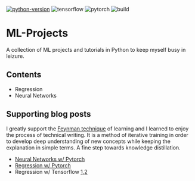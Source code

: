 [![python-version](https://img.shields.io/badge/python-3.9-green)](https://www.python.org/) 
![tensorflow](https://img.shields.io/badge/tensorflow-v1%20v2-orange)
![pytorch](https://img.shields.io/badge/pytorch-2.0-red)
![build](https://img.shields.io/badge/build-poetry-blue)


# ML-Projects

A collection of ML projects and tutorials in Python to keep myself busy in leizure.

## Contents

- Regression
- Neural Networks

## Supporting blog posts

I greatly support the [Feynman technique](https://www.jousefmurad.com/productivity/the-feynman-technique/) of learning and I learned to enjoy the process of technical writing. It is a method of iterative training in order to develop deep understanding of new concepts while keeping the explanation in simple terms. A fine step towards knowledge distillation.

- [Neural Networks w/ Pytorch](https://medium.com/@sniafas/build-a-nn-in-pytorch-252d1d7a2dd1)
- [Regression w/ Pytorch](https://medium.com/@sniafas/regression-with-pytorch-1941ccd04b84)
- Regression w/ Tensorflow [1](https://medium.com/@sniafas/regression-in-tensorflow-v1-v2-e8d7e80068b),[2](https://medium.com/@sniafas/simplified-linear-regression-in-python-3a3696a92d09)
